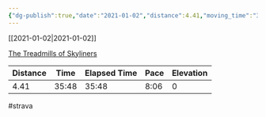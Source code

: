 ```yaml
---
{"dg-publish":true,"date":"2021-01-02","distance":4.41,"moving_time":"35:48","elapsed_time":"35:48","pace":"8:06","total_elevation_gain":0,"url":"https://www.strava.com/activities/4556894299","permalink":"/01-personal/strava/2021-01-02-the-treadmills-of-skyliners/","dgPassFrontmatter":true}
---
```



[[2021-01-02\|2021-01-02]]

[The Treadmills of Skyliners](https://www.strava.com/activities/4556894299)

| Distance | Time  | Elapsed Time | Pace | Elevation |
| -------- | ----- | ------------ | ---- | --------- |
| 4.41     | 35:48 | 35:48        | 8:06 | 0         |




#strava
